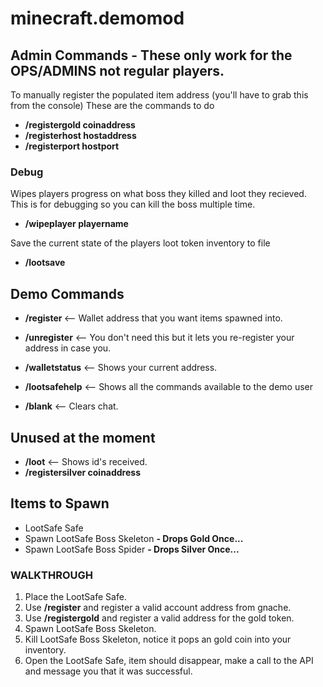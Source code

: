 # minecraft.demomod

## Admin Commands - These only work for the OPS/ADMINS not regular players.

To manually register the populated item address (you'll have to grab this from the console)
These are the commands to do 

* **/registergold coinaddress**
* **/registerhost hostaddress**
* **/registerport hostport**
  
### Debug  

Wipes players progress on what boss they killed and loot they recieved. This is for debugging so you can kill the boss multiple time.  
  
* **/wipeplayer playername**

Save the current state of the players loot token inventory to file

* **/lootsave**

## Demo Commands

* **/register <playerwallet>** <-- Wallet address that you want items spawned into.
* **/unregister** <-- You don't need this but it lets you re-register your address in case you.
* **/walletstatus** <-- Shows your current address.

* **/lootsafehelp** <-- Shows all the commands available to the demo user
* **/blank** <-- Clears chat.

## Unused at the moment

* **/loot** <-- Shows id's received.
* **/registersilver coinaddress**

## Items to Spawn

* LootSafe Safe <Looks like an enderchest>
* Spawn LootSafe Boss Skeleton **- Drops Gold Once...** 
* Spawn LootSafe Boss Spider **- Drops Silver Once...**

### WALKTHROUGH

1. Place the LootSafe Safe.
2. Use **/register** and register a valid account address from gnache.
3. Use **/registergold** and register a valid address for the gold token. 
3. Spawn LootSafe Boss Skeleton.
4. Kill LootSafe Boss Skeleton, notice it pops an gold coin into your inventory.
5. Open the LootSafe Safe, item should disappear, make a call to the API and message you that it was successful.
